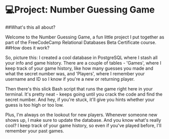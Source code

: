  # 💻Project: Number Guessing Game
##What's this all about?

Welcome to the Number Guessing Game, a fun little project I put together as part of the FreeCodeCamp Relational Databases Beta Certificate course.
##How does it work?

So, picture this: I created a cool database in PostgreSQL where I stash all your info and game history. There are a couple of tables - 'Games', where I keep track of your game history, like how many guesses you made and what the secret number was, and 'Players', where I remember your username and ID so I know if you're a new or returning player.

Then there's this slick Bash script that runs the game right here in your terminal. It's pretty neat - keeps going until you crack the code and find the secret number. And hey, if you're stuck, it'll give you hints whether your guess is too high or too low.

Plus, I'm always on the lookout for new players. Whenever someone new shows up, I make sure to update the database. And you know what's really cool? I keep track of your game history, so even if you've played before, I'll remember your past games.